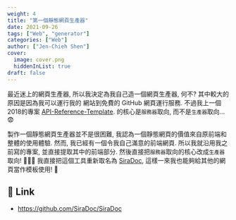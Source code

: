 ```yaml
---
weight: 4
title: "第一個靜態網頁生產器"
date: 2021-09-26
tags: ["Web", "generator"]
categories: ["Web"]
author: ["Jen-Chieh Shen"]
cover:
  image: cover.png
  hiddenInList: true
draft: false
---
```


最近迷上的網頁生產器, 所以我決定為我自己造一個網頁生產器, 何不? 其中較大的原因是因為我可以運行我的
網站到免費的 GitHub 網頁運行服務. 不過我上一個2018的專案 [API-Reference-Template](https://jcs090218.github.io/blog/2018/11/12/Legacy%20-%20%E8%88%8A%E6%96%87/API-Reference-Template%20-%20API%E5%8F%83%E8%80%83%E6%A8%A1%E6%9D%BF/).
的核心是`服務器`取向, 而不是`生產器`取向... 😨

<!-- more -->

製作一個靜態網頁生產器並不是很困難, 我認為一個靜態網頁的價值來自原前端和整體的使用體驗. 然而,
我已經有一個令我自己滿意的前端網頁. 所以我就沿用我之前寫的專案, 並直接提取其中的前端部分.
然後直接把`服務器`取向的核心改成`生產器`取向! 🎉🎉🎉 我直接把這個工具重新取名為 [SiraDoc](https://github.com/SiraDoc/SiraDoc),
這樣一來我也能夠給其他的網頁當作模板使用! 🥳

## 🔗 Link

* https://github.com/SiraDoc/SiraDoc
